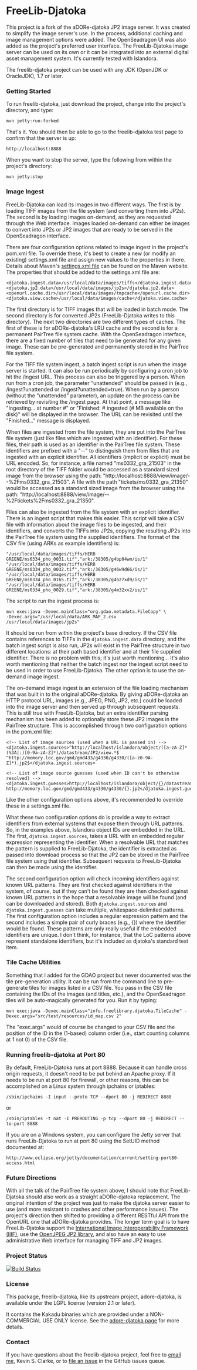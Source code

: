 # FreeLib-Djatoka

This project is a fork of the aDORe-djatoka JP2 image server.  It was created to simplify the image server's use.  In the process, additional caching and image management options were added.  The OpenSeadragon UI was also added as the project's preferred user interface.  The FreeLib-Djatoka image server can be used on its own or it can be integrated into an external digital asset management system.  It's currently tested with Islandora.

The freelib-djatoka project can be used with any JDK (OpenJDK or OracleJDK), 1.7 or later.

### Getting Started

To run freelib-djatoka, just download the project, change into the project's directory, and type:

    mvn jetty:run-forked

That's it.  You should then be able to go to the freelib-djatoka test page to confirm that the server is up:

    http://localhost:8888

When you want to stop the server, type the following from within the project's directory:

    mvn jetty:stop

### Image Ingest

FreeLib-Djatoka can load its images in two different ways.  The first is by loading TIFF images from the file system (and converting them into JP2s).  The second is by loading images on-demand, as they are requested through the Web interface.  Images loaded on-demand can either be images to convert into JP2s or JP2 images that are ready to be served in the OpenSeadragon interface.

There are four configuration options related to image ingest in the project's pom.xml file.  To override these, it's best to create a new (or modify an existing) settings.xml file and assign new values to the properties in there.  Details about Maven's [settings.xml file](http://maven.apache.org/settings.html "Maven's settings.xml file") can be found on the Maven website.  The properties that should be added to the settings.xml file are:

	<djatoka.ingest.data>/usr/local/data/images/tiffs</djatoka.ingest.data>
	<djatoka.jp2.data>/usr/local/data/images/jp2s</djatoka.jp2.data>
	<openurl.cache.dir>/usr/local/data/images/tmpcache</openurl.cache.dir>
	<djatoka.view.cache>/usr/local/data/images/cache</djatoka.view.cache>

The first directory is for TIFF images that will be loaded in batch mode.  The second directory is for converted JP2s (FreeLib-Djatoka writes to this directory).  The next two directories are two different types of caches.  The first of these is for aDORe-djatoka's LRU cache and the second is for a permanent PairTree file system cache.  With the OpenSeadragon interface, there are a fixed number of tiles that need to be generated for any given image.  These can be pre-generated and permanently stored in the PairTree file system.

For the TIFF file system ingest, a batch ingest script is run when the image server is started.  It can also be run periodically by configuring a cron job to hit the /ingest URL.  This process can also be triggered by a person.  When run from a cron job, the parameter "unattended" should be passed in (e.g., /ingest?unattended or /ingest?unattended=true).  When run by a person (without the "unattended" parameter), an update on the process can be retrieved by revisiting the /ingest page.  At that point, a message like "Ingesting... at number #" or "Finished: # ingested (# MB available on the disk)" will be displayed in the browser.  The URL can be revisited until the "Finished..." message is displayed.

When files are ingested from the file system, they are put into the PairTree file system (just like files which are ingested with an identifier).  For these files, their path is used as an identifier in the PairTree file system.  These identifiers are prefixed with a "--" to distinguish them from files that are ingested with an explicit identifier.  All identifiers (implicit or explicit) must be URL encoded.  So, for instance, a file named "ms0332\_gra\_21503" in the root directory of the TIFF folder would be accessed as a standard sized image from the browser using the path: "http://localhost:8888/view/image/--%2Fms0332\_gra\_21503".  A file with the path "tickets/ms0332\_gra\_21350" would be accessed as a standard sized image from the browser using the path: "http://localhost:8888/view/image/--%2Ftickets%2Fms0332\_gra\_21350".

Files can also be ingested from the file system with an explicit identifier.  There is an ingest script that makes this easier.  This script will take a CSV file with information about the image files to be ingested, and their identifiers, and converts the TIFFs into JP2s, copying the resulting JP2s into the PairTree file system using the supplied identifiers.  The format of the CSV file (using ARKs as example identifiers) is:

    "/usr/local/data/images/tiffs/HERB GREENE/ms0334_pho_0031.tif","ark:/38305/g4bp04wm/is/1"
    "/usr/local/data/images/tiffs/HERB GREENE/ms0334_pho_0032.tif","ark:/38305/g46w9d66/is/1"
    "/usr/local/data/images/tiffs/HERB GREENE/ms0334_pho_0165.tif","ark:/38305/g4b27xd9/is/1"
    "/usr/local/data/images/tiffs/HERB GREENE/ms0334_pho_0029.tif","ark:/38305/g4m32xv2/is/1"

The script to run the ingest process is:

    mvn exec:java -Dexec.mainClass="org.gdao.metadata.FileCopy" \
    -Dexec.args="/usr/local/data/ARK_MAP_2.csv /usr/local/data/images/jp2s"

It should be run from within the project's base directory.  If the CSV file contains references to TIFFs in the `djatoka.ingest.data` directory, and the batch ingest script is also run, JP2s will exist in the PairTree structure in two different locations: at their path based identifier and at their file supplied identifier.  There is no problem with this; it's just worth mentioning... It's also worth mentioning that neither the batch ingest nor the ingest script need to be used in order to use FreeLib-Djatoka.  The other option is to use the on-demand image ingest.

The on-demand image ingest is an extension of the file loading mechanism that was built in to the original aDORe-djatoka.  By giving aDORe-djatoka an HTTP protocol URL, images (e.g., JPEG, PNG, JP2, etc.) could be loaded into the image server and then served up through subsequent requests.  This is still true with FreeLib-Djatoka, but an extra identifier parsing mechanism has been added to optionally store these JP2 images in the PairTree structure.  This is accomplished through two configuration options in the pom.xml file:

    <!-- List of image sources (used when a URL is passed in) -->
    <djatoka.ingest.sources>^http://localhost/islandora/object/([a-zA-Z]*(%3A|:)[0-9a-zA-Z]*)/datastream/JP2/view.*$
    ^http://memory.loc.gov/gmd/gmd433/g4330/g4330/([a-z0-9A-Z]*).jp2$</djatoka.ingest.sources>

    <!-- List of image source guesses (used when ID can't be otherwise resolved) -->
    <djatoka.ingest.guesses>http://localhost/islandora/object/{}/datastream/JP2/view
    http://memory.loc.gov/gmd/gmd433/g4330/g4330/{}.jp2</djatoka.ingest.guesses>

Like the other configuration options above, it's recommended to override these in a settings.xml file.

What these two configuration options do is provide a way to extract identifiers from external systems that expose them through URL patterns.  So, in the examples above, Islandora object IDs are embedded in the URL.  The first, `djatoka.ingest.sources`, takes a URL with an embedded regular expression representing the identifier.  When a resolvable URL that matches the pattern is supplied to FreeLib-Djatoka, the identifier is extracted as passed into download process so that the JP2 can be stored in the PairTree file system using that identifier.  Subsequent requests to FreeLib-Djatoka can then be made using the identifier.

The second configuration option will check incoming identifiers against known URL patterns.  They are first checked against identifiers in the system, of course, but if they can't be found they are then checked against known URL patterns in the hope that a resolvable image will be found (and can be downloaded and stored).  Both `djatoka.ingest.sources` and `djatoka.ingest.guesses` can take multiple, whitespace-delimited patterns.  The first configuration option includes a regular expression pattern and the second includes a simple pair of curly braces (e.g., {}) where the identifier would be found.  These patterns are only really useful if the embedded identifiers are unique.  I don't think, for instance, that the LoC patterns above represent standalone identifiers, but it's included as djatoka's standard test item.

### Tile Cache Utilities

Something that I added for the GDAO project but never documented was the tile pre-generation utility.  It can be run from the command line to pre-generate tiles for images listed in a CSV file.  You pass in the CSV file containing the IDs of the images (and titles, etc.), and the OpenSeadragon tiles will be auto-magically generated for you.  Run it by typing:

    mvn exec:java -Dexec.mainClass="info.freelibrary.djatoka.TileCache" -Dexec.args="src/test/resources/id_map.csv 2"

The "exec.args" would of course be changed to your CSV file and the position of the ID in the (1-based) column order (i.e., start counting columns at 1 not 0) of the CSV file.

### Running freelib-djatoka at Port 80

By default, FreeLib-Djatoka runs at port 8888.  Because it can handle cross origin requests, it doesn't need to be put behind an Apache proxy.  If it needs to be run at port 80 for firewall, or other reasons, this can be accomplished on a Linux system through ipchains or iptables:

    /sbin/ipchains -I input --proto TCP --dport 80 -j REDIRECT 8888

or

    /sbin/iptables -t nat -I PREROUTING -p tcp --dport 80 -j REDIRECT --to-port 8888

If you are on a Windows system, you can configure the Jetty server that runs FreeLib-Djatoka to run at port 80 using the SetUID method documented at:

    http://www.eclipse.org/jetty/documentation/current/setting-port80-access.html

### Future Directions

With all the talk of the PairTree file system above, I should note that FreeLib-Djatoka should also work as a straight aDORe-djatoka replacement.  The original intention of the project was just to make the djatoka server easier to use (and more resistant to crashes and other performance issues).  The project's direction then shifted to providing a different RESTful API from the OpenURL one that aDORe-djatoka provides.  The longer term goal is to have FreeLib-Djatoka support the [International Image Interoperability Framework (IIIF)](http://iiif.io/ "International Image Interoperability Framework"), use the [OpenJPEG JP2 library](http://www.openjpeg.org/ "OpenJPEG"), and also have an easy to use administrative Web interface for managing TIFF and JP2 images.

### Project Status

[![Build Status](https://travis-ci.org/ksclarke/freelib-djatoka.png?branch=fedora)](https://travis-ci.org/ksclarke/freelib-djatoka)

### License

This package, freelib-djatoka, like its upstream project, adore-djatoka, is available under the LGPL license (version 2.1 or later).

It contains the Kakadu binaries which are provided under a NON-COMMERCIAL USE ONLY license.  See the [adore-djatoka page](http://djatoka.sourceforge.net/ "The aDORe-djatoka Home Page") for more details.

### Contact

If you have questions about the freelib-djatoka project, feel free to <a href="mailto:ksclarke@gmail.com">email me</a>, Kevin S. Clarke, or to [file an issue](https://github.com/ksclarke/freelib-djatoka/issues "GitHub Issues Queue") in the GitHub issues queue.
